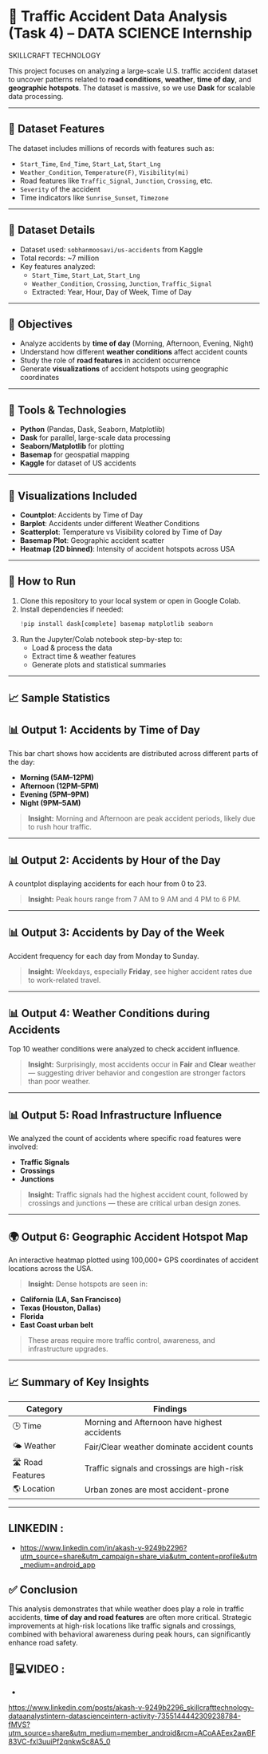 # 🚗 Traffic Accident Data Analysis (Task 4) – DATA SCIENCE Internship
SKILLCRAFT TECHNOLOGY

This project focuses on analyzing a large-scale U.S. traffic accident dataset to uncover patterns related to **road conditions**, **weather**, **time of day**, and **geographic hotspots**. The dataset is massive, so we use **Dask** for scalable data processing.

---

## 📁 Dataset Features

The dataset includes millions of records with features such as:

- `Start_Time`, `End_Time`, `Start_Lat`, `Start_Lng`
- `Weather_Condition`, `Temperature(F)`, `Visibility(mi)`
- Road features like `Traffic_Signal`, `Junction`, `Crossing`, etc.
- `Severity` of the accident
- Time indicators like `Sunrise_Sunset`, `Timezone`

---

## 📁 Dataset Details

- Dataset used: `sobhanmoosavi/us-accidents` from Kaggle  
- Total records: ~7 million  
- Key features analyzed:
  - `Start_Time`, `Start_Lat`, `Start_Lng`
  - `Weather_Condition`, `Crossing`, `Junction`, `Traffic_Signal`
  - Extracted: Year, Hour, Day of Week, Time of Day

---

## 🎯 Objectives

- Analyze accidents by **time of day** (Morning, Afternoon, Evening, Night)
- Understand how different **weather conditions** affect accident counts
- Study the role of **road features** in accident occurrence
- Generate **visualizations** of accident hotspots using geographic coordinates

---

## 🧪 Tools & Technologies

- **Python** (Pandas, Dask, Seaborn, Matplotlib)
- **Dask** for parallel, large-scale data processing
- **Seaborn/Matplotlib** for plotting
- **Basemap** for geospatial mapping
- **Kaggle** for dataset of US accidents

---

## 📌 Visualizations Included

- **Countplot**: Accidents by Time of Day
- **Barplot**: Accidents under different Weather Conditions
- **Scatterplot**: Temperature vs Visibility colored by Time of Day
- **Basemap Plot**: Geographic accident scatter
- **Heatmap (2D binned)**: Intensity of accident hotspots across USA

---

## 📂 How to Run

1. Clone this repository to your local system or open in Google Colab.
2. Install dependencies if needed:
   ```python
   !pip install dask[complete] basemap matplotlib seaborn
   ```
3. Run the Jupyter/Colab notebook step-by-step to:
   - Load & process the data
   - Extract time & weather features
   - Generate plots and statistical summaries

---

## 📈 Sample Statistics

## 📊 Output 1: Accidents by Time of Day

This bar chart shows how accidents are distributed across different parts of the day:
- **Morning (5AM–12PM)**  
- **Afternoon (12PM–5PM)**  
- **Evening (5PM–9PM)**  
- **Night (9PM–5AM)**  

> **Insight:** Morning and Afternoon are peak accident periods, likely due to rush hour traffic.

---
## 📊 Output 2: Accidents by Hour of the Day

A countplot displaying accidents for each hour from 0 to 23.

> **Insight:** Peak hours range from 7 AM to 9 AM and 4 PM to 6 PM.

---
## 📊 Output 3: Accidents by Day of the Week

Accident frequency for each day from Monday to Sunday.

> **Insight:** Weekdays, especially **Friday**, see higher accident rates due to work-related travel.

---
## 📊 Output 4: Weather Conditions during Accidents

Top 10 weather conditions were analyzed to check accident influence.

> **Insight:** Surprisingly, most accidents occur in **Fair** and **Clear** weather — suggesting driver behavior and congestion are stronger factors than poor weather.
---
## 📊 Output 5: Road Infrastructure Influence

We analyzed the count of accidents where specific road features were involved:
- **Traffic Signals**
- **Crossings**
- **Junctions**

> **Insight:** Traffic signals had the highest accident count, followed by crossings and junctions — these are critical urban design zones.

---
## 🌍 Output 6: Geographic Accident Hotspot Map

An interactive heatmap plotted using 100,000+ GPS coordinates of accident locations across the USA.

> **Insight:** Dense hotspots are seen in:
- **California (LA, San Francisco)**
- **Texas (Houston, Dallas)**
- **Florida**
- **East Coast urban belt**

> These areas require more traffic control, awareness, and infrastructure upgrades.
---
## 📈 Summary of Key Insights

| Category            | Findings |
|---------------------|----------|
| 🕒 Time             | Morning and Afternoon have highest accidents |
| 🌤️ Weather         | Fair/Clear weather dominate accident counts |
| 🛣️ Road Features   | Traffic signals and crossings are high-risk |
| 🌎 Location         | Urban zones are most accident-prone |

---
## LINKEDIN :
- https://www.linkedin.com/in/akash-v-9249b2296?utm_source=share&utm_campaign=share_via&utm_content=profile&utm_medium=android_app

## ✅ Conclusion

This analysis demonstrates that while weather does play a role in traffic accidents, **time of day and road features** are often more critical. Strategic improvements at high-risk locations like traffic signals and crossings, combined with behavioral awareness during peak hours, can significantly enhance road safety.

## 🎥💻VIDEO :
-
https://www.linkedin.com/posts/akash-v-9249b2296_skillcrafttechnology-dataanalystintern-datascienceintern-activity-7355144442309238784-fMVS?utm_source=share&utm_medium=member_android&rcm=ACoAAEex2awBF83VC-fxl3uuiPf2qnkwSc8A5_0
